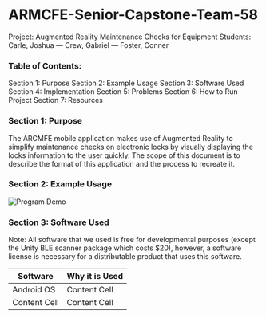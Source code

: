 # ARMCFE-Senior-Capstone-Team-58

Project: Augmented Reality Maintenance Checks for Equipment
Students: Carle, Joshua  —  Crew, Gabriel  —  Foster, Conner 


### Table of Contents:
Section 1: Purpose
Section 2: Example Usage
Section 3: Software Used
Section 4: Implementation
Section 5: Problems
Section 6: How to Run Project
Section 7: Resources


### Section 1: Purpose
The ARCMFE mobile application makes use of Augmented Reality to simplify maintenance checks on electronic locks by visually displaying the locks information to the user quickly. The scope of this document is to describe the format of this application and the process to recreate it. 


### Section 2: Example Usage
![Program Demo](https://github.com/ConnerFosterCS/ARMCFE-Senior-Capstone-Team-58/blob/main/ExampleUsage.gif)


### Section 3: Software Used
Note: All software that we used is free for developmental purposes (except the Unity BLE scanner package which costs $20), however, a software license is necessary for a distributable product that uses this software.

| Software  | Why it is Used |
| ------------- | ------------- |
| Android OS  | Content Cell  |
| Content Cell  | Content Cell  |
